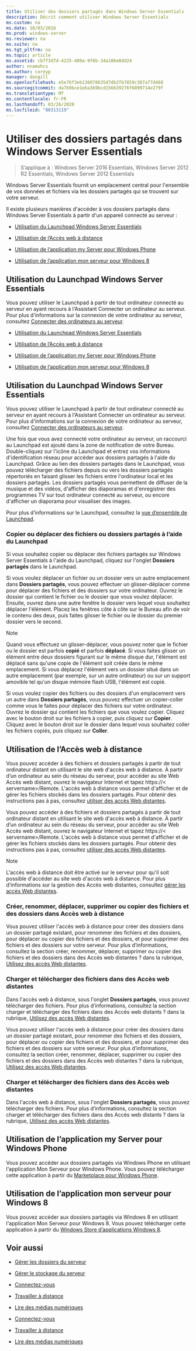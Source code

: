 ```yaml
---
title: Utiliser des dossiers partagés dans Windows Server Essentials
description: Décrit comment utiliser Windows Server Essentials
ms.custom: na
ms.date: 10/03/2016
ms.prod: windows-server
ms.reviewer: na
ms.suite: na
ms.tgt_pltfrm: na
ms.topic: article
ms.assetid: cb7f3d7d-4225-409a-9f6b-34a106e8dd24
author: nnamuhcs
ms.author: coreyp
manager: dongill
ms.openlocfilehash: e5e76f3eb136078635d7db2fb7859c307a77d468
ms.sourcegitcommit: da7b9bce1eba369bcd156639276f6899714e279f
ms.translationtype: MT
ms.contentlocale: fr-FR
ms.lasthandoff: 03/26/2020
ms.locfileid: "80313119"
---
```

# <a name="use-shared-folders-in-windows-server-essentials"></a>Utiliser des dossiers partagés dans Windows Server Essentials

>S’applique à : Windows Server 2016 Essentials, Windows Server 2012 R2 Essentials, Windows Server 2012 Essentials
  
 Windows Server Essentials fournit un emplacement central pour l'ensemble de vos données et fichiers via les dossiers partagés qui se trouvent sur votre serveur.  
  
 Il existe plusieurs manières d'accéder à vos dossiers partagés dans Windows Server Essentials à partir d'un appareil connecté au serveur :  
  

-   [Utilisation du Launchpad Windows Server Essentials](Use-Shared-Folders-in-Windows-Server-Essentials.md#BKMK_UsingLaunchpad)  
  
-   [Utilisation de l’Accès web à distance](Use-Shared-Folders-in-Windows-Server-Essentials.md#BKMK_UsingRWA)  
  
-   [Utilisation de l’application my Server pour Windows Phone](Use-Shared-Folders-in-Windows-Server-Essentials.md#BKMK_Phone)  
  
-   [Utilisation de l’application mon serveur pour Windows 8](Use-Shared-Folders-in-Windows-Server-Essentials.md#BKMK_App)  
  
##  <a name="using-the-windows-server-essentials-launchpad"></a><a name="BKMK_UsingLaunchpad"></a>Utilisation du Launchpad Windows Server Essentials  
 Vous pouvez utiliser le Launchpad à partir de tout ordinateur connecté au serveur en ayant recours à l'Assistant Connecter un ordinateur au serveur. Pour plus d'informations sur la connexion de votre ordinateur au serveur, consultez [Connecter des ordinateurs au serveur](Get-Connected-in-Windows-Server-Essentials.md#BKMK_9).  

-   [Utilisation du Launchpad Windows Server Essentials](../use/Use-Shared-Folders-in-Windows-Server-Essentials.md#BKMK_UsingLaunchpad)  
  
-   [Utilisation de l’Accès web à distance](../use/Use-Shared-Folders-in-Windows-Server-Essentials.md#BKMK_UsingRWA)  
  
-   [Utilisation de l’application my Server pour Windows Phone](../use/Use-Shared-Folders-in-Windows-Server-Essentials.md#BKMK_Phone)  
  
-   [Utilisation de l’application mon serveur pour Windows 8](../use/Use-Shared-Folders-in-Windows-Server-Essentials.md#BKMK_App)  
  
##  <a name="using-the-windows-server-essentials-launchpad"></a><a name="BKMK_UsingLaunchpad"></a>Utilisation du Launchpad Windows Server Essentials  
 Vous pouvez utiliser le Launchpad à partir de tout ordinateur connecté au serveur en ayant recours à l'Assistant Connecter un ordinateur au serveur. Pour plus d'informations sur la connexion de votre ordinateur au serveur, consultez [Connecter des ordinateurs au serveur](../use/Get-Connected-in-Windows-Server-Essentials.md#BKMK_9).  

  
 Une fois que vous avez connecté votre ordinateur au serveur, un raccourci au Launchpad est ajouté dans la zone de notification de votre Bureau. Double-cliquez sur l'icône du Launchpad et entrez vos informations d'identification réseau pour accéder aux dossiers partagés à l'aide du Launchpad. Grâce au lien des dossiers partagés dans le Launchpad, vous pouvez télécharger des fichiers depuis ou vers les dossiers partagés répertoriés en faisant glisser les fichiers entre l'ordinateur local et les dossiers partagés. Les dossiers partagés vous permettent de diffuser de la musique et des vidéos, d'afficher des diaporamas et d'enregistrer des programmes TV sur tout ordinateur connecté au serveur, ou encore d'afficher un diaporama pour visualiser des images.  
  
 Pour plus d’informations sur le Launchpad, consultez la [vue d’ensemble de Launchpad](../manage/Overview-of-the-Launchpad-in-Windows-Server-Essentials.md).  
  
###  <a name="copy-or-move-shared-files-or-folders-using-the-launchpad"></a><a name="BKMK_Launchpad"></a>Copier ou déplacer des fichiers ou dossiers partagés à l’aide du Launchpad  
 Si vous souhaitez copier ou déplacer des fichiers partagés sur Windows Server Essentials à l'aide du Launchpad, cliquez sur l'onglet **Dossiers partagés** dans le Launchpad.  
  
 Si vous voulez déplacer un fichier ou un dossier vers un autre emplacement dans **Dossiers partagés**, vous pouvez effectuer un glisser-déplacer comme pour déplacer des fichiers et des dossiers sur votre ordinateur. Ouvrez le dossier qui contient le fichier ou le dossier que vous voulez déplacer. Ensuite, ouvrez dans une autre fenêtre le dossier vers lequel vous souhaitez déplacer l'élément. Placez les fenêtres côte à côte sur le Bureau afin de voir le contenu des deux, puis faites glisser le fichier ou le dossier du premier dossier vers le second.  
  
> [!NOTE]
>  Quand vous effectuez un glisser-déplacer, vous pouvez noter que le fichier ou le dossier est parfois **copié** et parfois **déplacé**. Si vous faites glisser un élément entre deux dossiers figurant sur le même disque dur, l'élément est déplacé sans qu'une copie de l'élément soit créée dans le même emplacement. Si vous déplacez l'élément vers un dossier situé dans un autre emplacement (par exemple, sur un autre ordinateur) ou sur un support amovible tel qu'un disque mémoire flash USB, l'élément est copié.  
  
 Si vous voulez copier des fichiers ou des dossiers d'un emplacement vers un autre dans **Dossiers partagés**, vous pouvez effectuer un copier-coller comme vous le faites pour déplacer des fichiers sur votre ordinateur. Ouvrez le dossier qui contient les fichiers que vous voulez copier. Cliquez avec le bouton droit sur les fichiers à copier, puis cliquez sur **Copier**. Cliquez avec le bouton droit sur le dossier dans lequel vous souhaitez coller les fichiers copiés, puis cliquez sur **Coller**.  
  
##  <a name="using-remote-web-access"></a><a name="BKMK_UsingRWA"></a>Utilisation de l’Accès web à distance  

 Vous pouvez accéder à des fichiers et dossiers partagés à partir de tout ordinateur distant en utilisant le site web d'accès web à distance. À partir d’un ordinateur au sein du réseau du serveur, pour accéder au site Web Accès web distant, ouvrez le navigateur Internet et tapez https://< servername\>/Remote. L'accès web à distance vous permet d'afficher et de gérer les fichiers stockés dans les dossiers partagés. Pour obtenir des instructions pas à pas, consultez [utiliser des accès Web distantes](Use-Remote-Web-Access-in-Windows-Server-Essentials.md).  

 Vous pouvez accéder à des fichiers et dossiers partagés à partir de tout ordinateur distant en utilisant le site web d'accès web à distance. À partir d’un ordinateur au sein du réseau du serveur, pour accéder au site Web Accès web distant, ouvrez le navigateur Internet et tapez https://< servername\>/Remote. L'accès web à distance vous permet d'afficher et de gérer les fichiers stockés dans les dossiers partagés. Pour obtenir des instructions pas à pas, consultez [utiliser des accès Web distantes](../use/Use-Remote-Web-Access-in-Windows-Server-Essentials.md).  

  
> [!NOTE]
>  L'accès web à distance doit être activé sur le serveur pour qu'il soit possible d'accéder au site web d'accès web à distance. Pour plus d’informations sur la gestion des Accès web distantes, consultez [gérer les accès Web distantes](../manage/Manage-Remote-Web-Access-in-Windows-Server-Essentials.md).  
  
###  <a name="create-rename-move-delete-or-copy-files-and-folders-in-remote-web-access"></a><a name="BKMK_2"></a>Créer, renommer, déplacer, supprimer ou copier des fichiers et des dossiers dans Accès web à distance  

 Vous pouvez utiliser l'accès web à distance pour créer des dossiers dans un dossier partagé existant, pour renommer des fichiers et des dossiers, pour déplacer ou copier des fichiers et des dossiers, et pour supprimer des fichiers et des dossiers sur votre serveur. Pour plus d’informations, consultez la section créer, renommer, déplacer, supprimer ou copier des fichiers et des dossiers dans des Accès web distantes ? dans la rubrique, [Utilisez des accès Web distantes](Use-Remote-Web-Access-in-Windows-Server-Essentials.md).  
  
###  <a name="upload-and-download-files-in-remote-web-access"></a><a name="BKMK_3"></a>Charger et télécharger des fichiers dans des Accès web distantes  
 Dans l'accès web à distance, sous l'onglet **Dossiers partagés**, vous pouvez télécharger des fichiers. Pour plus d’informations, consultez la section charger et télécharger des fichiers dans des Accès web distants ? dans la rubrique, [Utilisez des accès Web distantes](Use-Remote-Web-Access-in-Windows-Server-Essentials.md).  

 Vous pouvez utiliser l'accès web à distance pour créer des dossiers dans un dossier partagé existant, pour renommer des fichiers et des dossiers, pour déplacer ou copier des fichiers et des dossiers, et pour supprimer des fichiers et des dossiers sur votre serveur. Pour plus d’informations, consultez la section créer, renommer, déplacer, supprimer ou copier des fichiers et des dossiers dans des Accès web distantes ? dans la rubrique, [Utilisez des accès Web distantes](../use/Use-Remote-Web-Access-in-Windows-Server-Essentials.md).  
  
###  <a name="upload-and-download-files-in-remote-web-access"></a><a name="BKMK_3"></a>Charger et télécharger des fichiers dans des Accès web distantes  
 Dans l'accès web à distance, sous l'onglet **Dossiers partagés**, vous pouvez télécharger des fichiers. Pour plus d’informations, consultez la section charger et télécharger des fichiers dans des Accès web distants ? dans la rubrique, [Utilisez des accès Web distantes](../use/Use-Remote-Web-Access-in-Windows-Server-Essentials.md).  

  
##  <a name="using-my-server-app-for-windows-phone"></a><a name="BKMK_Phone"></a>Utilisation de l’application my Server pour Windows Phone  
 Vous pouvez accéder aux dossiers partagés via Windows Phone en utilisant l'application Mon Serveur pour Windows Phone. Vous pouvez télécharger cette application à partir du [Marketplace pour Windows Phone](http://www.windowsphone.com/apps/6c2f98d5-6fcf-4e1d-b8b1-cde62ea1a94a).  
  
##  <a name="using-my-server-app-for-windows-8"></a><a name="BKMK_App"></a>Utilisation de l’application mon serveur pour Windows 8  
 Vous pouvez accéder aux dossiers partagés via Windows 8 en utilisant l'application Mon Serveur pour Windows 8. Vous pouvez télécharger cette application à partir du [Windows Store d’applications Windows 8](https://windows.microsoft.com/windows-8/apps).  
  
## <a name="see-also"></a>Voir aussi  
  
-   [Gérer les dossiers du serveur](../manage/Manage-Server-Folders-in-Windows-Server-Essentials.md)  
  
-   [Gérer le stockage du serveur](../manage/Manage-Server-Storage-in-Windows-Server-Essentials.md)  
  

-   [Connectez-vous](Get-Connected-in-Windows-Server-Essentials.md)  
  
-   [Travailler à distance](Work-Remotely-in-Windows-Server-Essentials.md)  
  
-   [Lire des médias numériques](Play-Digital-Media-in-Windows-Server-Essentials.md)

-   [Connectez-vous](../use/Get-Connected-in-Windows-Server-Essentials.md)  
  
-   [Travailler à distance](../use/Work-Remotely-in-Windows-Server-Essentials.md)  
  
-   [Lire des médias numériques](../use/Play-Digital-Media-in-Windows-Server-Essentials.md)

